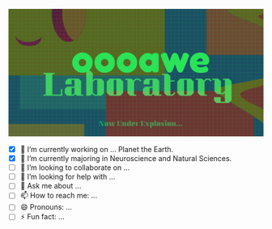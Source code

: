 ![oooawe Laboratory](/oooaweLaboratory.png)


- [x] 🔭 I’m currently working on ... Planet the Earth.
- [x] 🧪 I’m currently majoring in Neuroscience and Natural Sciences.
- [ ] 🤝 I’m looking to collaborate on ...
- [ ] 🤔 I’m looking for help with ...
- [ ] 💬 Ask me about ...
- [ ] 📫 How to reach me: ...
- [ ] 😄 Pronouns: ...
- [ ] ⚡ Fun fact: ...
